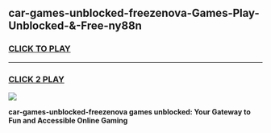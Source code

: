 
## car-games-unblocked-freezenova-Games-Play-Unblocked-&-Free-ny88n
<h3>
<a href="https://premium76.site?title=car-games-unblocked-freezenova&ref=24A">CLICK TO PLAY</a></h3>
<hr>

<h3>
<a href="https://premium76.site?title=car-games-unblocked-freezenova&ref=24A">CLICK 2 PLAY</a>
  
</h3>

<a href="https://premium76.site?title=car-games-unblocked-freezenova&ref=24A"><img src="https://clearcache.store/games.png"></a>


**car-games-unblocked-freezenova games unblocked: Your Gateway to Fun and Accessible Online Gaming**
